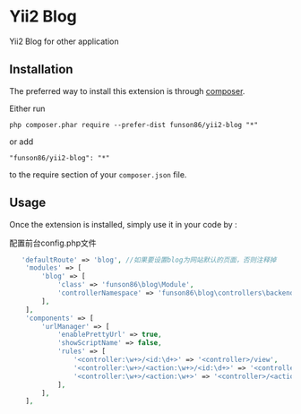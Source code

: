 Yii2 Blog
=========
Yii2 Blog for other application

Installation
------------

The preferred way to install this extension is through [composer](http://getcomposer.org/download/).

Either run

```
php composer.phar require --prefer-dist funson86/yii2-blog "*"
```

or add

```
"funson86/yii2-blog": "*"
```

to the require section of your `composer.json` file.


Usage
-----

Once the extension is installed, simply use it in your code by  :

配置前台config.php文件

```php
   'defaultRoute' => 'blog', //如果要设置blog为网站默认的页面，否则注释掉
    'modules' => [
        'blog' => [
            'class' => 'funson86\blog\Module',
            'controllerNamespace' => 'funson86\blog\controllers\backend'
        ],
    ],
    'components' => [
        'urlManager' => [
            'enablePrettyUrl' => true,
            'showScriptName' => false,
            'rules' => [
                '<controller:\w+>/<id:\d+>' => '<controller>/view',
                '<controller:\w+>/<action:\w+>/<id:\d+>' => '<controller>/<action>',
                '<controller:\w+>/<action:\w+>' => '<controller>/<action>',
            ],
        ],
    ],
```



